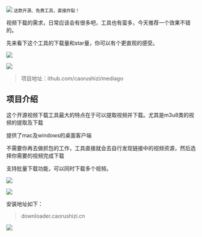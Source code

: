 <img src="/assets/image/240808-mediago-1.png">
<small>这款开源、免费工具，直接炸裂！</small>

视频下载的需求，日常应该会有很多吧，工具也有蛮多，今天推荐一个效果不错的。

先来看下这个工具的下载量和star量，你可以有个更直观的感受。


 ![](https://img.shields.io/github/downloads/caorushizi/mediago/total?style=flat-square)


 ![](https://img.shields.io/github/stars/caorushizi/mediago?style=flat-square)

>项目地址：ithub.com/caorushizi/mediago

## 项目介绍

这个开源视频下载工具最大的特点在于可以提取视频并下载。尤其是m3u8类的视频的提取及下载

提供了mac及windows的桌面客户端

不需要你再去做抓包的工作，工具直接就会去自行发现链接中的视频资源，然后选择你需要的视频完成下载

支持批量下载功能，可以同时下载多个视频。

![](/assets/image/240808-mediago.png)

![](/assets/image/240808-mediago-1.png)

安装地址如下：

>downloader.caorushizi.cn 

![](/assets/image/240808-mediago-2.png)